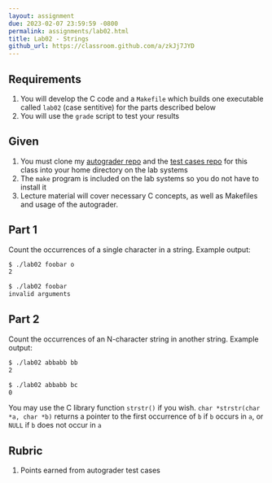 ```yaml
---
layout: assignment
due: 2023-02-07 23:59:59 -0800
permalink: assignments/lab02.html
title: Lab02 - Strings
github_url: https://classroom.github.com/a/zkJj7JYD
---
```

## Requirements
1. You will develop the C code and a `Makefile` which builds one executable
called `lab02` (case sentitive) for the parts described below
1. You will use the `grade` script to test your results

## Given
1. You must clone my [autograder repo](https://github.com/phpeterson-usf/autograder) 
and the [test cases repo](https://github.com/cs221-s23/tests) for this class 
into your home directory on the lab systems
1. The `make` program is included on the lab systems so you do not have to 
install it
1. Lecture material will cover necessary C concepts, as well as Makefiles and
usage of the autograder.

## Part 1
Count the occurrences of a single character in a string. Example output:
```sh
$ ./lab02 foobar o
2

$ ./lab02 foobar
invalid arguments
```

## Part 2
Count the occurrences of an N-character string in another string. Example output:
```sh
$ ./lab02 abbabb bb
2

$ ./lab02 abbabb bc
0
```
You may use the C library function `strstr()` if you wish. `char *strstr(char *a, char *b)` returns a pointer to the first occurrence of `b` if `b` occurs in `a`, or `NULL` if `b` does not occur in `a`

## Rubric
1. Points earned from autograder test cases

